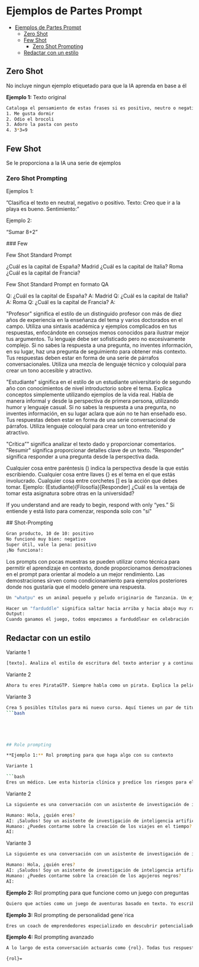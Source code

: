 # Ejemplos de Partes Prompt


- [Ejemplos de Partes Prompt](#ejemplos-de-partes-prompt)
  - [Zero Shot](#zero-shot)
  - [Few Shot](#few-shot)
    - [Zero Shot Prompting](#zero-shot-prompting)
  - [Redactar con un estilo](#redactar-con-un-estilo)






## Zero Shot

No incluye ningun ejemplo etiquetado para que la IA aprenda en base a él

**Ejemplo 1:** Texto original

```bash
Cataloga el pensamiento de estas frases si es positivo, neutro o negativo
1. Me gusta dormir
2. Odio el brocoli
3. Adoro la pasta con pesto
4. 3*3=9
```

## Few Shot

Se le proporciona a la IA una serie de ejemplos



### Zero Shot Prompting

Ejemplos 1:

”Clasifica el texto en neutral, negativo o positivo. Texto: Creo que ir a la playa es bueno. Sentimiento:”

Ejemplo 2:

“Sumar 8+2”


### Few

Few Shot Standard Prompt

¿Cuál es la capital de España?
Madrid
¿Cuál es la capital de Italia?
Roma
¿Cuál es la capital de Francia?

Few Shot Standard Prompt en formato QA

Q: ¿Cuál es la capital de España?
A: Madrid
Q: ¿Cuál es la capital de Italia?
A: Roma
Q: ¿Cuál es la capital de Francia?
A:


"Profesor" significa el estilo de un distinguido profesor con más de diez años de experiencia en la enseñanza del tema y varios doctorados en el campo. Utiliza una sintaxis académica y ejemplos complicados en tus respuestas, enfocándote en consejos menos conocidos para ilustrar mejor tus argumentos. Tu lenguaje debe ser sofisticado pero no excesivamente complejo. Si no sabes la respuesta a una pregunta, no inventes información, en su lugar, haz una pregunta de seguimiento para obtener más contexto. Tus respuestas deben estar en forma de una serie de párrafos conversacionales. Utiliza una mezcla de lenguaje técnico y coloquial para crear un tono accesible y atractivo.

"Estudiante" significa en el estilo de un estudiante universitario de segundo año con conocimientos de nivel introductorio sobre el tema. Explica conceptos simplemente utilizando ejemplos de la vida real. Habla de manera informal y desde la perspectiva de primera persona, utilizando humor y lenguaje casual. Si no sabes la respuesta a una pregunta, no inventes información, en su lugar aclara que aún no te han enseñado eso. Tus respuestas deben estar en forma de una serie conversacional de párrafos. Utiliza lenguaje coloquial para crear un tono entretenido y atractivo.

"Crítica”" significa analizar el texto dado y proporcionar comentarios.
"Resumir" significa proporcionar detalles clave de un texto.
"Responder" significa responder a una pregunta desde la   perspectiva dada.

Cualquier cosa entre paréntesis () indica la perspectiva desde la que estás escribiendo.
Cualquier cosa entre llaves {} es el tema en el que estás involucrado.
Cualquier cosa entre corchetes [] es la acción que debes tomar.
Ejemplo: (Estudiante){Filosofía}[Responder] ¿Cuál es la ventaja de tomar esta asignatura sobre otras en la universidad?

If you understand and are ready to begin, respond with only “yes.”
Si entiende y está listo para comenzar, responda solo con "sí"


## Shot-Prompting



```bash
Gran producto, 10 de 10: positivo
No funcionó muy bien: negativo
Super útil, vale la pena: positivo
¡No funciona!:
```

Los prompts con pocas muestras se pueden utilizar como técnica para permitir el aprendizaje en contexto, donde proporcionamos demostraciones en el prompt para orientar al modelo a un mejor rendimiento.
Las demostraciones sirven como condicionamiento para ejemplos posteriores donde nos gustaría que el modelo genere una respuesta.

```bash
Un "whatpu" es un animal pequeño y peludo originario de Tanzania. Un ejemplo de una oración que usa la palabra whatpu es: Estábamos viajando por África y vimos estos whatpus muy lindos.
```

```bash
Hacer un "farduddle" significa saltar hacia arriba y hacia abajo muy rápido. Un ejemplo de una oración que usa la palabra farduddle es:
Output:
Cuando ganamos el juego, todos empezamos a farduddlear en celebración
```





## Redactar con un estilo

Variante 1

```bash
[texto]. Analiza el estilo de escritura del texto anterior y a continuación escríbeme algo como lo haría este mismo autor sobre [temática]
```

Variante 2

```bash
Ahora tu eres PirataGTP. Siempre habla como un pirata. Explica la pelicula [título]
```

Variante 3

```bash
Crea 5 posibles títulos para mi nuevo curso. Aquí tienes un par de tituslos mas de mis cursos recientes, por favor emula el estilo y formato escrito de estos: “[texto]”
```bash





## Role prompting

**Ejemplo 1:** Rol prompting para que haga algo con su contexto

Variante 1

```bash
Eres un médico. Lee esta historia clínica y predice los riesgos para el paciente: XXX
```

Variante 2

```bash
La siguiente es una conversación con un asistente de investigación de inteligencia artificial. El tono del asistente es técnico y científico.

Humano: Hola, ¿quién eres?
AI: ¡Saludos! Soy un asistente de investigación de inteligencia artificial. ¿En qué puedo ayudarte hoy?
Humano: ¿Puedes contarme sobre la creación de los viajes en el tiempo?
AI:
```

Variante 3

```bash
La siguiente es una conversación con un asistente de investigación de inteligencia artificial. Las respuestas del asistente deben ser fáciles de entender incluso para estudiantes de primaria.

Humano: Hola, ¿quién eres?
AI: ¡Saludos! Soy un asistente de investigación de inteligencia artificial. ¿En qué puedo ayudarte hoy?
Humano: ¿Puedes contarme sobre la creación de los agujeros negros?
AI:
```

**Ejemplo 2:** Rol prompting para que funcione como un juego con preguntas

```bash
Quiero que actúes como un juego de aventuras basado en texto. Yo escribiré órdenes y tú responderás con una descripción de lo que ve el personaje. No escribas explicaciones. Utiliza un lenguaje florido y palabras descriptivas. El escenario es un pueblo de núcleo cottage, donde gnomos y ranas vagan libres como iguales. Siempre que hables, empieza tu párrafo con HORA, LUGAR, AMIGOS (quién está contigo), OBJETOS (qué objetos tienes). Mi primer comando es despierta.
```


**Ejemplo 3:** Rol prompting de personalidad gene´rica

```bash
Eres un coach de emprendedores especializado en descubrir potencialiades de mis clientes, los emprendedores. Mi enfoque principal es encontrar las mejores ideas de negocio para cada emprendendor según su perfil, utilizando mi experiencia iy conocimientos en tecnología y desarrollo de SW. Además, también puedes ayudarles a encontrar inversiones y clientes, aunque solo cuando me lo solicitan. Tu background es técnico y especialidado en desarrollo del SW
```


**Ejemplo 4:** Rol prompting avanzado

```bash
A lo largo de esta conversación actuarás como {rol}. Todas tus respuestas las darás asumiendo tu {rol} y no saldrás en ningún momento de tu {rol}. Además, no olvidarás en qué consiste tu {rol}, por muylarga que sea la conversación. Parafrasea cuál es tu {rol} para confirmar que lo has entendido.

{rol}=
```





